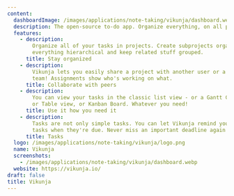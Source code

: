 ```yaml
---
content:
  dashboardImage: /images/applications/note-taking/vikunja/dashboard.webp
  description: The open-source to-do app. Organize everything, on all platforms.
  features:
    - description:
        Organize all of your tasks in projects. Create subprojects organize
        everything hierarchical and keep related stuff grouped.
      title: Stay organized
    - description:
        Vikunja lets you easily share a project with another user or a whole
        team! Assignments show who's working on what.
      title: Collaborate with peers
    - description:
        You can view your tasks in the classic list view - or a Gantt Chart,
        or Table view, or Kanban Board. Whatever you need!
      title: Use it how you need it
    - description:
        Tasks are not only simple tasks. You can let Vikunja remind you of
        tasks when they're due. Never miss an important deadline again!
      title: Tasks
  logo: /images/applications/note-taking/vikunja/logo.png
  name: Vikunja
  screenshots:
    - /images/applications/note-taking/vikunja/dashboard.webp
  website: https://vikunja.io/
draft: false
title: Vikunja
---
```

